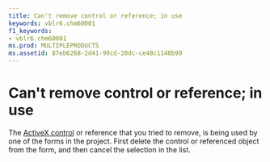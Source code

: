 ```yaml
---
title: Can't remove control or reference; in use
keywords: vblr6.chm60001
f1_keywords:
- vblr6.chm60001
ms.prod: MULTIPLEPRODUCTS
ms.assetid: 87eb6268-2d41-99cd-20dc-ce48c1148b99
---
```



# Can't remove control or reference; in use

The [ActiveX control](vbe-glossary.md) or reference that you tried to remove, is being used by one of the forms in the project. First delete the control or referenced object from the form, and then cancel the selection in the list.


